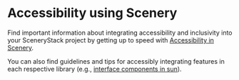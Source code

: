 # Accessibility using Scenery

Find important information about integrating accessibility and inclusivity into your SceneryStack project by getting up to speed with [Accessibility in Scenery](https://phetsims.github.io/scenery/doc/accessibility/accessibility.html).

You can also find guidelines and tips for accessibly integrating features in each respective library (e.g., [interface components in sun](https://github.com/phetsims/sun/tree/main/doc)).

